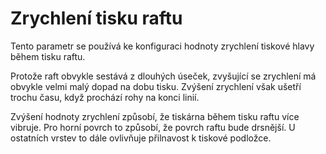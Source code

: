 Zrychlení tisku raftu
====
Tento parametr se používá ke konfiguraci hodnoty zrychlení tiskové hlavy během tisku raftu.

Protože raft obvykle sestává z dlouhých úseček, zvyšující se zrychlení má obvykle velmi malý dopad na dobu tisku. Zvýšení zrychlení však ušetří trochu času, když prochází rohy na konci linií.

Zvýšení hodnoty zrychlení způsobí, že tiskárna během tisku raftu více vibruje. Pro horní povrch to způsobí, že povrch raftu bude drsnější. U ostatních vrstev to dále ovlivňuje přilnavost k tiskové podložce.